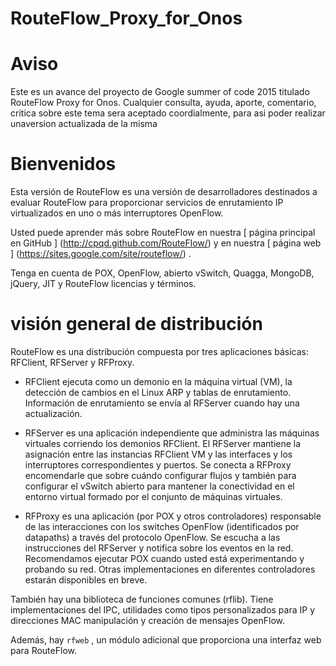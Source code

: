 # RouteFlow_Proxy_for_Onos

#  Aviso
Este es un avance del proyecto de Google summer of code 2015 titulado RouteFlow Proxy for Onos.
Cualquier consulta, ayuda, aporte, comentario, critica sobre este tema sera aceptado coordialmente, para asi poder realizar unaversion actualizada de la misma

#  Bienvenidos
Esta versión de RouteFlow es una versión de desarrolladores destinados a evaluar RouteFlow para proporcionar servicios de enrutamiento IP virtualizados en uno o más interruptores OpenFlow.
 
Usted puede aprender más sobre RouteFlow en nuestra [ página principal en GitHub ] (http://cpqd.github.com/RouteFlow/) y en nuestra [ página web ] (https://sites.google.com/site/routeflow/) .
 
 Tenga en cuenta de POX, OpenFlow, abierto vSwitch, Quagga, MongoDB, jQuery, JIT y RouteFlow licencias y términos.
 
#  visión general de distribución
 RouteFlow es una distribución compuesta por tres aplicaciones básicas: RFClient, RFServer y RFProxy.
 
 * RFClient ejecuta como un demonio en la máquina virtual (VM), la detección de cambios en el Linux ARP y tablas de enrutamiento. Información de enrutamiento se envía al RFServer cuando hay una actualización.
 
 * RFServer es una aplicación independiente que administra las máquinas virtuales corriendo los demonios RFClient. El RFServer mantiene la asignación entre las instancias RFClient VM y las interfaces y los interruptores correspondientes y puertos. Se conecta a RFProxy encomendarle que sobre cuándo configurar flujos y también para configurar el vSwitch abierto para mantener la conectividad en el entorno virtual formado por el conjunto de máquinas virtuales.
 
 * RFProxy es una aplicación (por POX y otros controladores) responsable de las interacciones con los switches OpenFlow (identificados por datapaths) a través del protocolo OpenFlow. Se escucha a las instrucciones del RFServer y notifica sobre los eventos en la red. Recomendamos ejecutar POX cuando usted está experimentando y probando su red. Otras implementaciones en diferentes controladores estarán disponibles en breve.
 
También hay una biblioteca de funciones comunes (rflib). Tiene implementaciones del IPC, utilidades como tipos personalizados para IP y direcciones MAC manipulación y creación de mensajes OpenFlow.
 
Además, hay `rfweb` , un módulo adicional que proporciona una interfaz web para RouteFlow.
